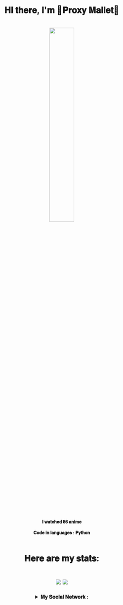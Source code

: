 <html>
  
<header>
  
<h1 align = "center">𝐇𝐢 𝐭𝐡𝐞𝐫𝐞, 𝐢'𝐦 🔻𝐏𝐫𝐨𝐱𝐲 𝐌𝐚𝐥𝐥𝐞𝐭🔺</h1>
<h1 align = "center"><img src="https://avatars.githubusercontent.com/u/90175549?v=4", width = 40%%, height = 40%></h1>
<h4 align = "center">𝐈 𝐰𝐚𝐭𝐜𝐡𝐞𝐝 𝟖𝟔 𝐚𝐧𝐢𝐦𝐞<br></br>𝐂𝐨𝐝𝐞 𝐢𝐧 𝐥𝐚𝐧𝐠𝐮𝐚𝐠𝐞𝐬 : 𝐏𝐲𝐭𝐡𝐨𝐧</h4>
  
</header>

<body>
  
<h1 align = "center">𝐇𝐞𝐫𝐞 𝐚𝐫𝐞 𝐦𝐲 𝐬𝐭𝐚𝐭𝐬:</h1>
<h1 align = "center">
  <img src = "https://github-profile-trophy.vercel.app/?username=Proxy1Mallet">
  <img src = "https://github-readme-streak-stats.herokuapp.com/?user=Proxy1Mallet">
</h1>

  
<h3 align="center">
  <details>
    <summary>𝐌𝐲 𝐒𝐨𝐜𝐢𝐚𝐥 𝐍𝐞𝐭𝐰𝐨𝐫𝐤 :</summary>
    <a href = "https://vk.com/Proxy1Mallet" target="_blank">
    <img src = "https://img.shields.io/badge/𝐕𝐊-2CA5E0?style=for-the-badge&logo=vk&logoColor=white">
    <a href = "https://t.me/Proxy1Mallet" target="_blank">
    <img src = "https://img.shields.io/badge/𝐓𝐄𝐋𝐄𝐆𝐑𝐀𝐌-2CA5E0?style=for-the-badge&logo=tg&logoColor=white">
  </details>
</h3>
  
</body>
  
</html>
